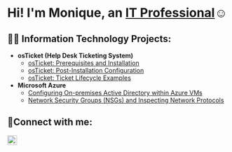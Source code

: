 <h1>Hi! I'm Monique, an <a href="https://www.linkedin.com/in/eugena-small-26b705109/">IT Professional</a>☺</h1>
<h2>👨‍💻 Information Technology Projects:</h2>

- <b>osTicket (Help Desk Ticketing System)</b>
  - [osTicket: Prerequisites and Installation](https://github.com/EMoniSmall/osticket-prereqs)
  - [osTicket: Post-Installation Configuration](https://github.com/EMoniSmall/post-install-config)
  - [osTicket: Ticket Lifecycle Examples](https://github.com/EMoniSmall/ticket-lifecycle)
- <b>Microsoft Azure</b>
  - [Configuring On-premises Active Directory within Azure VMs](https://github.com/EMoniSmall/configure-ad)
  - [Network Security Groups (NSGs) and Inspecting Network Protocols](https://github.com/EMoniSmall/azure-network-protocols)

<h2>🤳Connect with me:</h2>

[<img align="left" alt="Josh | LinkedIn" width="22px" src="https://cdn.jsdelivr.net/npm/simple-icons@v3/icons/linkedin.svg" />][linkedin]

[linkedin]: https://www.linkedin.com/in/eugena-small-26b705109/
